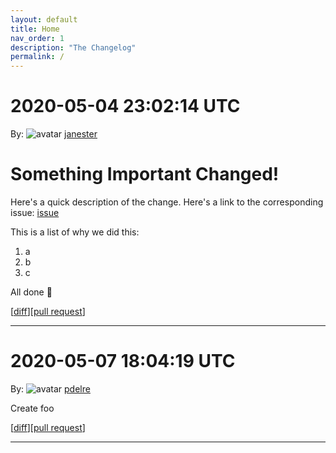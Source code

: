 ```yaml
---
layout: default
title: Home
nav_order: 1
description: "The Changelog"
permalink: /
---
```


# 2020-05-04 23:02:14 UTC

By: ![avatar](https://avatars1.githubusercontent.com/u/3330181?v=4&s=50) [janester](https://github.com/janester)

# Something Important Changed!

Here's a quick description of the change. Here's a link to the corresponding issue: [issue]()

This is a list of why we did this:

1. a
1. b
1. c

All done 🎉

[[diff](https://github.com/githubsatelliteworkshops/webhooks-with-rest/pull/9.diff)][[pull request](https://github.com/githubsatelliteworkshops/webhooks-with-rest/pull/9)]
* * *

# 2020-05-07 18:04:19 UTC

By: ![avatar](https://avatars0.githubusercontent.com/u/1379248?v=4&s=50) [pdelre](https://github.com/pdelre)

Create foo

[[diff](https://github.com/pdelre/webhooks-with-rest/pull/1.diff)][[pull request](https://github.com/pdelre/webhooks-with-rest/pull/1)]
* * *

